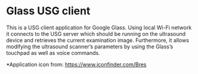 Glass USG client
================

This is a USG client application for Google Glass. Using local Wi-Fi network
it connects to the USG server which should be running on the ultrasound 
device and retrieves the current examination image. Furthermore, it allows 
modifying the ultrasound scanner’s parameters by using the Glass’s touchpad 
as well as voice commands.

*Application icon from: https://www.iconfinder.com/Bres
